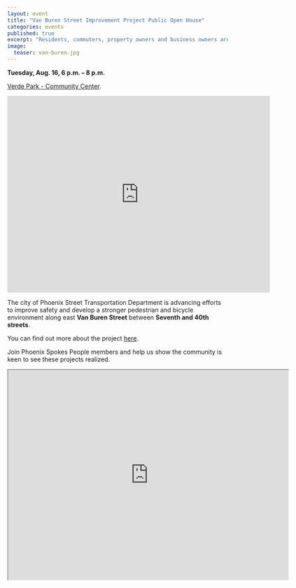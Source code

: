 ```yaml
---
layout: event
title: "Van Buren Street Improvement Project Public Open House"
categories: events
published: true
excerpt: "Residents, commuters, property owners and business owners are invited to review preliminary design plans and provide input."
image:
  teaser: van-buren.jpg
---
```


**Tuesday, Aug. 16, 6 p.m. – 8 p.m.**

[Verde Park - Community Center](https://goo.gl/maps/eBJpTo3X1Ut).

<iframe src="https://www.google.com/maps/embed?pb=!1m18!1m12!1m3!1d3328.902256331412!2d-112.06357268480063!3d33.4518529807736!2m3!1f0!2f0!3f0!3m2!1i1024!2i768!4f13.1!3m3!1m2!1s0x872b121b66ae45df%3A0x98b72bdc51ffa0ee!2sVerde+Community+Center!5e0!3m2!1sen!2sus!4v1470168889054" width="600" height="450" frameborder="0" style="border:0" allowfullscreen></iframe>

The city of Phoenix Street Transportation Department is advancing efforts to improve safety and develop a stronger pedestrian and bicycle environment along east **Van Buren Street** between **Seventh and 40th streets**.

You can find out more about the project [here](https://www.phoenix.gov/streetssite/Pages/Van-Buren-Street---7th-Street-to-40th-Street0726-8439.aspx).

Join Phoenix Spokes People members and help us show the community is keen to see these projects realized.

<iframe
src="https://www.google.com/maps/d/u/3/embed?mid=1iWvbNdbPLK2YAV3E-hrRFcT4Bvc"
width="640" height="480"></iframe>
